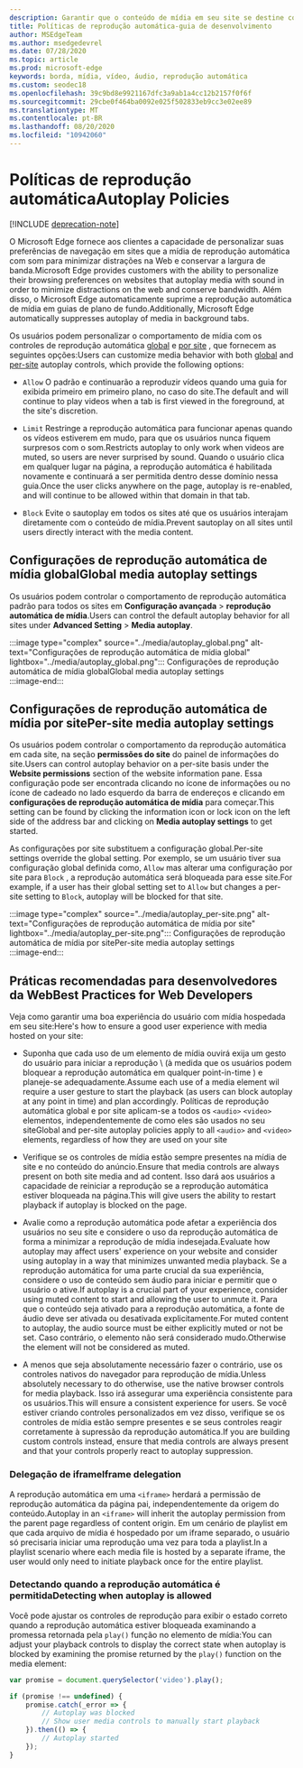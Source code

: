 ```yaml
---
description: Garantir que o conteúdo de mídia em seu site se destine conforme o esperado
title: Políticas de reprodução automática-guia de desenvolvimento
author: MSEdgeTeam
ms.author: msedgedevrel
ms.date: 07/28/2020
ms.topic: article
ms.prod: microsoft-edge
keywords: borda, mídia, vídeo, áudio, reprodução automática
ms.custom: seodec18
ms.openlocfilehash: 39c9bd8e9921167dfc3a9ab1a4cc12b2157f0f6f
ms.sourcegitcommit: 29cbe0f464ba0092e025f502833eb9cc3e02ee89
ms.translationtype: MT
ms.contentlocale: pt-BR
ms.lasthandoff: 08/20/2020
ms.locfileid: "10942060"
---
```

# <span data-ttu-id="9e70c-104">Políticas de reprodução automática</span><span class="sxs-lookup"><span data-stu-id="9e70c-104">Autoplay Policies</span></span>  

[!INCLUDE [deprecation-note](../../includes/legacy-edge-note.md)]  

<span data-ttu-id="9e70c-105">O Microsoft Edge fornece aos clientes a capacidade de personalizar suas preferências de navegação em sites que a mídia de reprodução automática com som para minimizar distrações na Web e conservar a largura de banda.</span><span class="sxs-lookup"><span data-stu-id="9e70c-105">Microsoft Edge provides customers with the ability to personalize their browsing preferences on websites that autoplay media with sound in order to minimize distractions on the web and conserve bandwidth.</span></span>  <span data-ttu-id="9e70c-106">Além disso, o Microsoft Edge automaticamente suprime a reprodução automática de mídia em guias de plano de fundo.</span><span class="sxs-lookup"><span data-stu-id="9e70c-106">Additionally, Microsoft Edge automatically suppresses autoplay of media in background tabs.</span></span>  

<span data-ttu-id="9e70c-107">Os usuários podem personalizar o comportamento de mídia com os controles de reprodução automática [global](#global-media-autoplay-settings) e [por site](#per-site-media-autoplay-settings) , que fornecem as seguintes opções:</span><span class="sxs-lookup"><span data-stu-id="9e70c-107">Users can customize media behavior with both [global](#global-media-autoplay-settings) and [per-site](#per-site-media-autoplay-settings) autoplay controls, which provide the following options:</span></span>  

*   `Allow`  <span data-ttu-id="9e70c-108">O padrão e continuarão a reproduzir vídeos quando uma guia for exibida primeiro em primeiro plano, no caso do site.</span><span class="sxs-lookup"><span data-stu-id="9e70c-108">The default and will continue to play videos when a tab is first viewed in the foreground, at the site's discretion.</span></span>  

*   `Limit`  <span data-ttu-id="9e70c-109">Restringe a reprodução automática para funcionar apenas quando os vídeos estiverem em mudo, para que os usuários nunca fiquem surpresos com o som.</span><span class="sxs-lookup"><span data-stu-id="9e70c-109">Restricts autoplay to only work when videos are muted, so users are never surprised by sound.</span></span>  <span data-ttu-id="9e70c-110">Quando o usuário clica em qualquer lugar na página, a reprodução automática é habilitada novamente e continuará a ser permitida dentro desse domínio nessa guia.</span><span class="sxs-lookup"><span data-stu-id="9e70c-110">Once the user clicks anywhere on the page, autoplay is re-enabled, and will continue to be allowed within that domain in that tab.</span></span>  

*   `Block`  <span data-ttu-id="9e70c-111">Evite o sautoplay em todos os sites até que os usuários interajam diretamente com o conteúdo de mídia.</span><span class="sxs-lookup"><span data-stu-id="9e70c-111">Prevent sautoplay on all sites until users directly interact with the media content.</span></span>  

## <span data-ttu-id="9e70c-112">Configurações de reprodução automática de mídia global</span><span class="sxs-lookup"><span data-stu-id="9e70c-112">Global media autoplay settings</span></span>  

<span data-ttu-id="9e70c-113">Os usuários podem controlar o comportamento de reprodução automática padrão para todos os sites em **Configuração avançada**  >  **reprodução automática de mídia**.</span><span class="sxs-lookup"><span data-stu-id="9e70c-113">Users can control the default autoplay behavior for all sites under **Advanced Setting** > **Media autoplay**.</span></span>  

:::image type="complex" source="../media/autoplay_global.png" alt-text="Configurações de reprodução automática de mídia global" lightbox="../media/autoplay_global.png":::
   <span data-ttu-id="9e70c-115">Configurações de reprodução automática de mídia global</span><span class="sxs-lookup"><span data-stu-id="9e70c-115">Global media autoplay settings</span></span>  
:::image-end:::  

## <span data-ttu-id="9e70c-116">Configurações de reprodução automática de mídia por site</span><span class="sxs-lookup"><span data-stu-id="9e70c-116">Per-site media autoplay settings</span></span>  

<span data-ttu-id="9e70c-117">Os usuários podem controlar o comportamento da reprodução automática em cada site, na seção **permissões do site** do painel de informações do site.</span><span class="sxs-lookup"><span data-stu-id="9e70c-117">Users can control autoplay behavior on a per-site basis under the **Website permissions** section of the website information pane.</span></span>  <span data-ttu-id="9e70c-118">Essa configuração pode ser encontrada clicando no ícone de informações ou no ícone de cadeado no lado esquerdo da barra de endereços e clicando em **configurações de reprodução automática de mídia** para começar.</span><span class="sxs-lookup"><span data-stu-id="9e70c-118">This setting can be found by clicking the information icon or lock icon on the left side of the address bar and clicking on **Media autoplay settings** to get started.</span></span>  

<span data-ttu-id="9e70c-119">As configurações por site substituem a configuração global.</span><span class="sxs-lookup"><span data-stu-id="9e70c-119">Per-site settings override the global setting.</span></span>  <span data-ttu-id="9e70c-120">Por exemplo, se um usuário tiver sua configuração global definida como, `Allow` mas alterar uma configuração por site para `Block` , a reprodução automática será bloqueada para esse site.</span><span class="sxs-lookup"><span data-stu-id="9e70c-120">For example, if a user has their global setting set to `Allow` but changes a per-site setting to `Block`, autoplay will be blocked for that site.</span></span>  

:::image type="complex" source="../media/autoplay_per-site.png" alt-text="Configurações de reprodução automática de mídia por site" lightbox="../media/autoplay_per-site.png":::
   <span data-ttu-id="9e70c-122">Configurações de reprodução automática de mídia por site</span><span class="sxs-lookup"><span data-stu-id="9e70c-122">Per-site media autoplay settings</span></span>  
:::image-end:::  

## <span data-ttu-id="9e70c-123">Práticas recomendadas para desenvolvedores da Web</span><span class="sxs-lookup"><span data-stu-id="9e70c-123">Best Practices for Web Developers</span></span>  

<span data-ttu-id="9e70c-124">Veja como garantir uma boa experiência do usuário com mídia hospedada em seu site:</span><span class="sxs-lookup"><span data-stu-id="9e70c-124">Here's how to ensure a good user experience with media hosted on your site:</span></span>  

*   <span data-ttu-id="9e70c-125">Suponha que cada uso de um elemento de mídia ouvirá exija um gesto do usuário para iniciar a reprodução \ (à medida que os usuários podem bloquear a reprodução automática em qualquer point-in-time \) e planeje-se adequadamente.</span><span class="sxs-lookup"><span data-stu-id="9e70c-125">Assume each use of a media element wil require a user gesture to start the playback \(as users can block autoplay at any point in time\) and plan accordingly.</span></span>  <span data-ttu-id="9e70c-126">Políticas de reprodução automática global e por site aplicam-se a todos os `<audio>` `<video>` elementos, independentemente de como eles são usados no seu site</span><span class="sxs-lookup"><span data-stu-id="9e70c-126">Global and per-site autoplay policies apply to all `<audio>` and `<video>` elements, regardless of how they are used on your site</span></span>  

*   <span data-ttu-id="9e70c-127">Verifique se os controles de mídia estão sempre presentes na mídia de site e no conteúdo do anúncio.</span><span class="sxs-lookup"><span data-stu-id="9e70c-127">Ensure that media controls are always present on both site media and ad content.</span></span>  <span data-ttu-id="9e70c-128">Isso dará aos usuários a capacidade de reiniciar a reprodução se a reprodução automática estiver bloqueada na página.</span><span class="sxs-lookup"><span data-stu-id="9e70c-128">This will give users the ability to restart playback if autoplay is blocked on the page.</span></span>  

*   <span data-ttu-id="9e70c-129">Avalie como a reprodução automática pode afetar a experiência dos usuários no seu site e considere o uso da reprodução automática de forma a minimizar a reprodução de mídia indesejada.</span><span class="sxs-lookup"><span data-stu-id="9e70c-129">Evaluate how autoplay may affect users' experience on your website and consider using autoplay in a way that minimizes unwanted media playback.</span></span>  <span data-ttu-id="9e70c-130">Se a reprodução automática for uma parte crucial da sua experiência, considere o uso de conteúdo sem áudio para iniciar e permitir que o usuário o ative.</span><span class="sxs-lookup"><span data-stu-id="9e70c-130">If autoplay is a crucial part of your experience, consider using muted content to start and allowing the user to unmute it.</span></span>  <span data-ttu-id="9e70c-131">Para que o conteúdo seja ativado para a reprodução automática, a fonte de áudio deve ser ativada ou desativada explicitamente.</span><span class="sxs-lookup"><span data-stu-id="9e70c-131">For muted content to autoplay, the audio source must be either explicitly muted or not be set.</span></span>  <span data-ttu-id="9e70c-132">Caso contrário, o elemento não será considerado mudo.</span><span class="sxs-lookup"><span data-stu-id="9e70c-132">Otherwise the element will not be considered as muted.</span></span>  

*   <span data-ttu-id="9e70c-133">A menos que seja absolutamente necessário fazer o contrário, use os controles nativos do navegador para reprodução de mídia.</span><span class="sxs-lookup"><span data-stu-id="9e70c-133">Unless absolutely necessary to do otherwise, use the native browser controls for media playback.</span></span>  <span data-ttu-id="9e70c-134">Isso irá assegurar uma experiência consistente para os usuários.</span><span class="sxs-lookup"><span data-stu-id="9e70c-134">This will ensure a consistent experience for users.</span></span>  <span data-ttu-id="9e70c-135">Se você estiver criando controles personalizados em vez disso, verifique se os controles de mídia estão sempre presentes e se seus controles reagir corretamente à supressão da reprodução automática.</span><span class="sxs-lookup"><span data-stu-id="9e70c-135">If you are building custom controls instead, ensure that media controls are always present and that your controls properly react to autoplay suppression.</span></span>  

### <span data-ttu-id="9e70c-136">Delegação de iframe</span><span class="sxs-lookup"><span data-stu-id="9e70c-136">Iframe delegation</span></span>  

<span data-ttu-id="9e70c-137">A reprodução automática em uma `<iframe>` herdará a permissão de reprodução automática da página pai, independentemente da origem do conteúdo.</span><span class="sxs-lookup"><span data-stu-id="9e70c-137">Autoplay in an `<iframe>` will inherit the autoplay permission from the parent page regardless of content origin.</span></span>  <span data-ttu-id="9e70c-138">Em um cenário de playlist em que cada arquivo de mídia é hospedado por um iframe separado, o usuário só precisaria iniciar uma reprodução uma vez para toda a playlist.</span><span class="sxs-lookup"><span data-stu-id="9e70c-138">In a playlist scenario where each media file is hosted by a separate iframe, the user would only need to initiate playback once for the entire playlist.</span></span>  

### <span data-ttu-id="9e70c-139">Detectando quando a reprodução automática é permitida</span><span class="sxs-lookup"><span data-stu-id="9e70c-139">Detecting when autoplay is allowed</span></span>  

<span data-ttu-id="9e70c-140">Você pode ajustar os controles de reprodução para exibir o estado correto quando a reprodução automática estiver bloqueada examinando a promessa retornada pela `play()` função no elemento de mídia:</span><span class="sxs-lookup"><span data-stu-id="9e70c-140">You can adjust your playback controls to display the correct state when autoplay is blocked by examining the promise returned by the `play()` function on the media element:</span></span>  

```javascript
var promise = document.querySelector('video').play();

if (promise !== undefined) { 
    promise.catch(_error => { 
        // Autoplay was blocked
        // Show user media controls to manually start playback
    }).then(() => { 
        // Autoplay started
    }); 
}
```  
